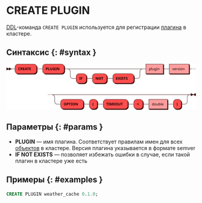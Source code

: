 # CREATE PLUGIN

[DDL](ddl.md)-команда `CREATE PLUGIN` используется для регистрации
[плагина](../../overview/glossary.md#plugin) в кластере.

## Синтаксис {: #syntax }

![CREATE PLUGIN](../../images/ebnf/create_plugin.svg)

## Параметры {: #params }

* **PLUGIN** — имя плагина. Соответствует правилам имен для всех
  [объектов](object.md) в кластере. Версия плагина указывается в формате
  semver
* **IF NOT EXISTS** — позволяет избежать ошибки в случае, если такой
  плагин в кластере уже есть

## Примеры {: #examples }

```sql
CREATE PLUGIN weather_cache 0.1.0;
```
